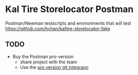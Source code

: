 # Kal Tire Storelocator Postman

Postman/Newman testscripts and environments that will test
https://github.com/hchan/kaltire-storelocator-fake

## TODO
* Buy the Postman pro-version
    * share project with the team
    * Use the [pro version git integraon](https://learning.getpostman.com/docs/postman_pro/integrations/github/)
